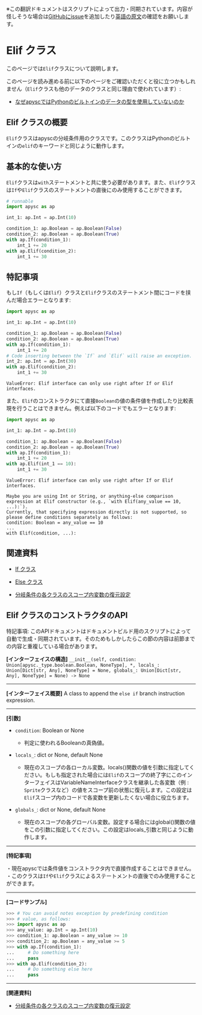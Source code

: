 <span class="inconspicuous-txt">※この翻訳ドキュメントはスクリプトによって出力・同期されています。内容が怪しそうな場合は<a href="https://github.com/simon-ritchie/apysc/issues" target="_blank">GitHubにissue</a>を追加したり[英語の原文](https://simon-ritchie.github.io/apysc/en/elif.html)の確認をお願いします。</span>

# Elif クラス

このページでは`Elif`クラスについて説明します。

このページを読み進める前に以下のページをご確認いただくと役に立つかもしれません（`Elif`クラスも他のデータのクラスと同じ理由で使われています）:

- [なぜapyscではPythonのビルトインのデータの型を使用していないのか](jp_why_apysc_doesnt_use_python_builtin_data_type.md)

## Elif クラスの概要

`Elif`クラスはapyscの分岐条件用のクラスです。このクラスはPythonのビルトインの`elif`のキーワードと同じように動作します。

## 基本的な使い方

`Elif`クラスは`with`ステートメントと共に使う必要があります。また、`Elif`クラスは`If`や`Elif`クラスのステートメントの直後にのみ使用することができます。

```py
# runnable
import apysc as ap

int_1: ap.Int = ap.Int(10)

condition_1: ap.Boolean = ap.Boolean(False)
condition_2: ap.Boolean = ap.Boolean(True)
with ap.If(condition_1):
    int_1 += 20
with ap.Elif(condition_2):
    int_1 += 30
```

## 特記事項

もし`If`（もしくは`Elif`）クラスと`Elif`クラスのステートメント間にコードを挟んだ場合エラーとなります:

```py
import apysc as ap

int_1: ap.Int = ap.Int(10)

condition_1: ap.Boolean = ap.Boolean(False)
condition_2: ap.Boolean = ap.Boolean(True)
with ap.If(condition_1):
    int_1 += 20
# Code inserting between the `If` and `Elif` will raise an exception.
int_2: ap.Int = ap.Int(30)
with ap.Elif(condition_2):
    int_1 += 30
```

```
ValueError: Elif interface can only use right after If or Elif interfaces.
```

また、`Elif`のコンストラクタにて直接`Boolean`の値の条件値を作成したり比較表現を行うことはできません。例えば以下のコードでもエラーとなります:

```py
import apysc as ap

int_1: ap.Int = ap.Int(10)

condition_1: ap.Boolean = ap.Boolean(False)
condition_2: ap.Boolean = ap.Boolean(True)
with ap.If(condition_1):
    int_1 += 20
with ap.Elif(int_1 == 10):
    int_1 += 30
```

```
ValueError: Elif interface can only use right after If or Elif interfaces.

Maybe you are using Int or String, or anything-else comparison expression at Elif constructor (e.g., `with Elif(any_value == 10, ...):`).
Currently, that specifying expression directly is not supported, so please define conditions separately as follows:
condition: Boolean = any_value == 10
...
with Elif(condition, ...):
```

## 関連資料

- [If クラス](jp_if.md)
- [Else クラス](jp_else.md)

- [分岐条件の各クラスのスコープ内変数の復元設定](jp_branch_instruction_variables_reverting_setting.md)

## Elif クラスのコンストラクタのAPI

<span class="inconspicuous-txt">特記事項: このAPIドキュメントはドキュメントビルド用のスクリプトによって自動で生成・同期されています。そのためもしかしたらこの節の内容は前節までの内容と重複している場合があります。</span>

**[インターフェイスの構造]** `__init__(self, condition: Union[apysc._type.boolean.Boolean, NoneType], *, locals_: Union[Dict[str, Any], NoneType] = None, globals_: Union[Dict[str, Any], NoneType] = None) -> None`<hr>

**[インターフェイス概要]** A class to append the `else if` branch instruction expression.<hr>

**[引数]**

- `condition`: Boolean or None
  - 判定に使われるBooleanの真偽値。

- `locals_`: dict or None, default None
  - 現在のスコープの各ローカル変数。locals()関数の値を引数に指定してください。もしも指定された場合には`Elif`のスコープの終了字にこのインターフェイスはVariableNameInterfaceクラスを継承した各変数（例 : `Sprite`クラスなど）の値をスコープ前の状態に復元します。この設定は`Elif`スコープ内のコードで各変数を更新したくない場合に役立ちます。

- `globals_`: dict or None, default None
  - 現在のスコープの各グローバル変数。設定する場合にはglobal()関数の値をこの引数に指定してください。この設定はlocals_引数と同じように動作します。

<hr>

**[特記事項]**

 ・現在apyscでは条件値をコンストラクタ内で直接作成することはできません。<br> ・このクラスは`If`や`Elif`クラスによるステートメントの直後でのみ使用することができます。<hr>

**[コードサンプル]**

```py
>>> # You can avoid notes exception by predefining condition
>>> # value, as follows:
>>> import apysc as ap
>>> any_value: ap.Int = ap.Int(10)
>>> condition_1: ap.Boolean = any_value >= 10
>>> condition_2: ap.Boolean = any_value >= 5
>>> with ap.If(condition_1):
...     # Do something here
...     pass
>>> with ap.Elif(condition_2):
...     # Do something else here
...     pass
```

<hr>

**[関連資料]**

- [分岐条件の各クラスのスコープ内変数の復元設定](https://simon-ritchie.github.io/apysc/jp_branch_instruction_variables_reverting_setting.html)